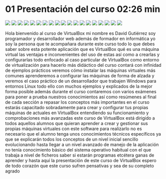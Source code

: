 # 01 Presentación del curso 02:26 min

<img src="images/01-01.png">

<img src="images/01-02.png">

<img src="images/01-03.png">

<img src="images/01-04.png">

<img src="images/01-05.png">

<img src="images/01-06.png">

<img src="images/01-07.png">

<img src="images/01-08.png">

<img src="images/01-09.png">

<img src="images/01-10.png">

<img src="images/01-11.png">

<img src="images/01-12.png">

<img src="images/01-13.png">

<img src="images/01-14.png">

<img src="images/01-15.png">

<img src="images/01-16.png">

<img src="images/01-17.png">

<img src="images/01-18.png">

<img src="images/01-19.png">

Hola bienvenido al curso de VirtualBox mi nombre es David Gutiérrez soy programador y desarrollador web además de formador en informática yo soy la persona que te acompañara durante este curso todo lo que debes saber sobre esta potente aplicación que es VirtualBox qué es una máquina virtual las ventajas e inconvenientes del uso de estas así como a crearlas y configurarlas todo enfocado al caso particular de VirtualBox como entorno de virtualización para hacerlo más didáctico del curso contará con infinidad de ejemplos prácticos veremos cómo instalar las máquinas virtuales más comunes aprenderemos a configurar las máquinas de forma de alzada y veremos el caso práctico de un desarrollador que trabajen Windows para entornos Linux todo ello con muchos ejemplos y explicados de la mejor forma posible además durante el curso contaremos con varios exámenes para poner a prueba nuestros conocimientos así como resúmenes al final de cada sección a repasar los conceptos más importantes en el curso estarás capacitado sobradamente para crear y configurar tus propias máquinas de actuales en VirtualBox entendiendo su funcionamiento y comprobaciones más avanzadas este curso de VirtualBox está dirigido a todos aquellos alumnos que quieran aprender a crear y gestionar sus propias máquinas virtuales con este software para realizarlo no es necesario que el alumno tenga unos conocimientos técnicos específicos ya que se explicarán todos los conceptos de un nivel inicial sencillo evolucionando hasta llegar a un nivel avanzado de manejo de la aplicación no tenía conocimiento básico del sistema operativo habitual con el que trabaja a nivel de ficheros saber si estarán programas etcétera ganas de aprender y hasta aquí la presentación de este curso de VirtualBox espero de todo corazón que este curso sufren pensativas y sea de su completo agrado
